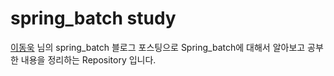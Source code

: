 # spring_batch study

[이동욱](https://github.com/jojoldu/spring-batch-in-action) 님의 spring_batch 블로그 포스팅으로 Spring_batch에 대해서 알아보고 공부한 내용을 정리하는 Repository 입니다.

